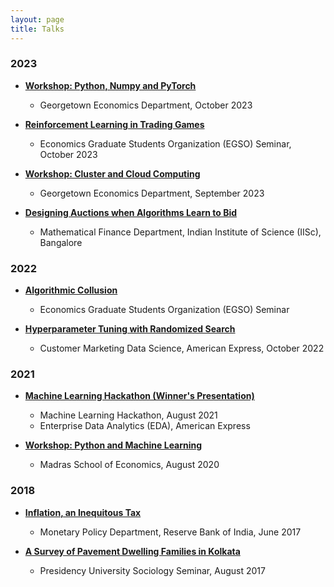 ```yaml
---
layout: page
title: Talks
---
```


### 2023

- **[Workshop: Python, Numpy and PyTorch](#)**
  - Georgetown Economics Department, October 2023

- **[Reinforcement Learning in Trading Games](https://github.com/rawatpranjal/double-auctions)**
  - Economics Graduate Students Organization (EGSO) Seminar, October 2023

- **[Workshop: Cluster and Cloud Computing](https://github.com/rawatpranjal/GU-Econ-Computer-Workshop-2023)**
  - Georgetown Economics Department, September 2023

- **[Designing Auctions when Algorithms Learn to Bid](https://arxiv.org/abs/2306.09437)**
  - Mathematical Finance Department, Indian Institute of Science (IISc), Bangalore

### 2022

- **[Algorithmic Collusion](https://github.com/rawatpranjal/algorithmic-auctions)**
  - Economics Graduate Students Organization (EGSO) Seminar

- **[Hyperparameter Tuning with Randomized Search](#)**
  - Customer Marketing Data Science, American Express, October 2022

### 2021

- **[Machine Learning Hackathon (Winner's Presentation)](#)**
  - Machine Learning Hackathon, August 2021
  - Enterprise Data Analytics (EDA), American Express

- **[Workshop: Python and Machine Learning](https://github.com/rawatpranjal/MSE-Python-Workshop-2021)**
  - Madras School of Economics, August 2020

### 2018

- **[Inflation, an Inequitous Tax](https://rawatpranjal.github.io/docs/VolatilityPersistenceandSynchronisationinStateBusinessCycles1960-2014.pdf)**
  - Monetary Policy Department, Reserve Bank of India, June 2017

- **[A Survey of Pavement Dwelling Families in Kolkata](https://papers.ssrn.com/sol3/papers.cfm?abstract_id=2532309)**
  - Presidency University Sociology Seminar, August 2017
